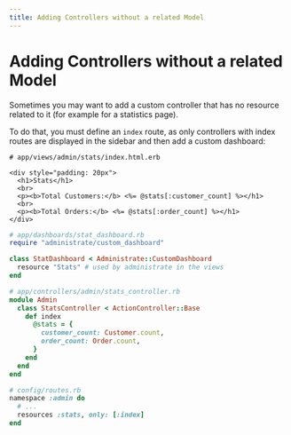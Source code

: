 ```yaml
---
title: Adding Controllers without a related Model
---
```


# Adding Controllers without a related Model

Sometimes you may want to add a custom controller that has no resource
related to it (for example for a statistics page).

To do that, you must define an `index` route, as only controllers with index
routes are displayed in the sidebar and then add a custom dashboard:

```erb
# app/views/admin/stats/index.html.erb 

<div style="padding: 20px">
  <h1>Stats</h1>
  <br>
  <p><b>Total Customers:</b> <%= @stats[:customer_count] %></h1>
  <br>
  <p><b>Total Orders:</b> <%= @stats[:order_count] %></h1>
</div>
```

```ruby
# app/dashboards/stat_dashboard.rb
require "administrate/custom_dashboard"

class StatDashboard < Administrate::CustomDashboard
  resource "Stats" # used by administrate in the views
end
```

```ruby
# app/controllers/admin/stats_controller.rb
module Admin
  class StatsController < ActionController::Base
    def index
      @stats = {
        customer_count: Customer.count,
        order_count: Order.count,
      }
    end
  end
end
```

```ruby
# config/routes.rb
namespace :admin do
  # ...
  resources :stats, only: [:index]
end
```
